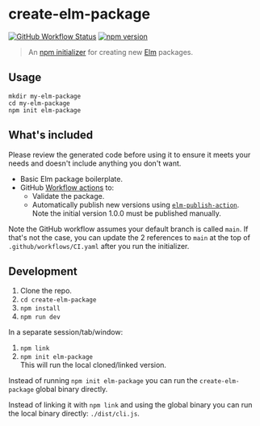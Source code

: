 # create-elm-package

[![GitHub Workflow Status](https://img.shields.io/github/workflow/status/MethodGrab/create-elm-package/CI?style=flat-square)](https://github.com/MethodGrab/create-elm-package/actions/workflows/CI.yaml)
[![npm version](https://img.shields.io/npm/v/create-elm-package?style=flat-square)](https://www.npmjs.com/package/create-elm-package)

> An [npm initializer](https://docs.npmjs.com/cli/commands/npm-init) for creating new [Elm](https://elm-lang.org) packages.


## Usage

```
mkdir my-elm-package
cd my-elm-package
npm init elm-package
```


## What's included

Please review the generated code before using it to ensure it meets your needs and doesn't include anything you don't want.

- Basic Elm package boilerplate.
- GitHub [Workflow actions](./templates/base/.github/workflows/CI.yaml) to:
	- Validate the package.
	- Automatically publish new versions using [`elm-publish-action`](https://github.com/dillonkearns/elm-publish-action).  
		Note the initial version 1.0.0 must be published manually.

Note the GitHub workflow assumes your default branch is called `main`. If that's not the case, you can update the 2 references to `main` at the top of `.github/workflows/CI.yaml` after you run the initializer.


## Development

1. Clone the repo.
1. `cd create-elm-package`
1. `npm install`
1. `npm run dev`

In a separate session/tab/window:
1. `npm link`
1. `npm init elm-package`  
	This will run the local cloned/linked version.

Instead of running `npm init elm-package` you can run the `create-elm-package` global binary directly.

Instead of linking it with `npm link` and using the global binary you can run the local binary directly: `./dist/cli.js`.
